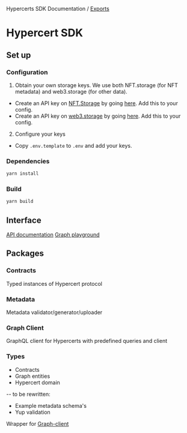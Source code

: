 Hypercerts SDK Documentation / [Exports](modules.md)

# Hypercert SDK

## Set up

### Configuration

1. Obtain your own storage keys. We use both NFT.storage (for NFT metadata) and web3.storage (for other data).

- Create an API key on [NFT.Storage](https://nft.storage/) by going [here](https://nft.storage/manage). Add this to your
  config.
- Create an API key on [web3.storage](https://web3.storage/) by going [here](https://web3.storage/manage). Add this to
  your config.

2. Configure your keys

- Copy `.env.template` to `.env` and add your keys.

### Dependencies

```bash
yarn install
```

### Build

```bash
yarn build
```

## Interface

[API documentation](/docs/API.md)
[Graph playground](https://thegraph.com/hosted-service/subgraph/hypercerts-admin/hypercerts-testnet)

## Packages

### Contracts

Typed instances of Hypercert protocol

### Metadata

Metadata validator/generator/uploader

### Graph Client

GraphQL client for Hypercerts with predefined queries and client

### Types

- Contracts
- Graph entities
- Hypercert domain

-- to be rewritten:

- Example metadata schema's
- Yup validation

Wrapper for [Graph-client](https://github.com/graphprotocol/graph-client)
